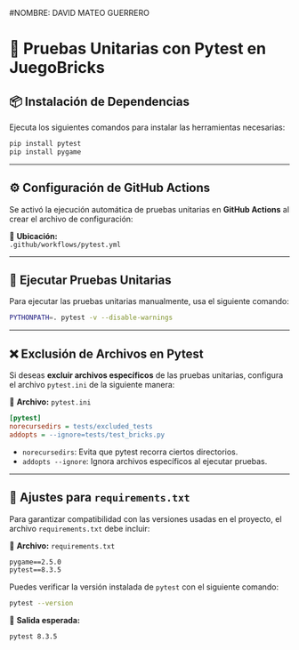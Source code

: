 #NOMBRE: DAVID MATEO GUERRERO
# 🧪 Pruebas Unitarias con Pytest en JuegoBricks

## 📦 Instalación de Dependencias

Ejecuta los siguientes comandos para instalar las herramientas necesarias:

```bash
pip install pytest
pip install pygame
```

---

## ⚙️ Configuración de GitHub Actions

Se activó la ejecución automática de pruebas unitarias en **GitHub Actions** al crear el archivo de configuración:

📂 **Ubicación:**  
`.github/workflows/pytest.yml`

---

## 🚀 Ejecutar Pruebas Unitarias

Para ejecutar las pruebas unitarias manualmente, usa el siguiente comando:

```bash
PYTHONPATH=. pytest -v --disable-warnings
```

---

## ❌ Exclusión de Archivos en Pytest

Si deseas **excluir archivos específicos** de las pruebas unitarias, configura el archivo `pytest.ini` de la siguiente manera:

📂 **Archivo:** `pytest.ini`
```ini
[pytest]
norecursedirs = tests/excluded_tests
addopts = --ignore=tests/test_bricks.py
```
- `norecursedirs`: Evita que pytest recorra ciertos directorios.
- `addopts --ignore`: Ignora archivos específicos al ejecutar pruebas.

---

## 📌 Ajustes para `requirements.txt`

Para garantizar compatibilidad con las versiones usadas en el proyecto, el archivo `requirements.txt` debe incluir:

📂 **Archivo:** `requirements.txt`
```txt
pygame==2.5.0
pytest==8.3.5
```

Puedes verificar la versión instalada de `pytest` con el siguiente comando:

```bash
pytest --version
```
📌 **Salida esperada:**
```
pytest 8.3.5
```

